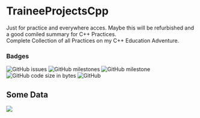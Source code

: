 # TraineeProjectsCpp
Just for practice and everywhere acces.
Maybe this will be refurbished and a good comiled summary for C++ Practices.<br/>
Complete Collection of all Practices on my C++ Education Adventure.
### Badges
![GitHub issues](https://img.shields.io/github/issues/SonicYeager/TraineeProjectsCpp?style=flat-square) 
![GitHub milestones](https://img.shields.io/github/milestones/open/SonicYeager/TraineeProjectsCpp?color=yellow&style=flat-square)
![GitHub milestone](https://img.shields.io/github/milestones/progress-percent/SonicYeager/TraineeProjectsCpp/0?style=flat-square)
![GitHub code size in bytes](https://img.shields.io/github/languages/code-size/SonicYeager/TraineeProjectsCpp?style=flat-square)
![GitHub](https://img.shields.io/github/license/SonicYeager/TraineeProjectsCpp?style=flat-square)
## Some Data
<a href="https://wakatime.com"><img src="https://wakatime.com/share/@MagnusCook/3bb31dac-9242-4f25-8127-d70714f5394f.png" /></a>
